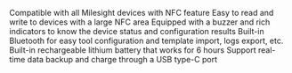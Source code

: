 Compatible with all Milesight devices with NFC feature
Easy to read and write to devices with a large NFC area
Equipped with a buzzer and rich indicators to know the device status and configuration results
Built-in Bluetooth for easy tool configuration and template import, logs export, etc.
Built-in rechargeable lithium battery that works for 6 hours
Support real-time data backup and charge through a USB type-C port
